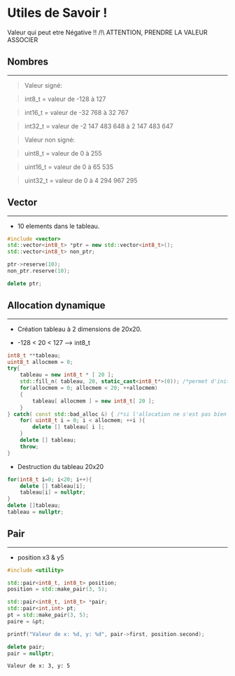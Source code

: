 # Utiles de Savoir !

Valeur qui peut etre Négative !! /!\ ATTENTION, PRENDRE LA VALEUR ASSOCIER

## Nombres
---

> Valeur signé:

> int8_t = valeur de -128 à 127

> int16_t = valeur de -32 768 à 32 767

> int32_t = valeur de -2 147 483 648 à 2 147 483 647

> Valeur non signé:

> uint8_t = valeur de 0 à 255

> uint16_t = valeur de 0 à 65 535

> uint32_t = valeur de 0 à 4 294 967 295

## Vector

---

- 10 elements dans le tableau.
```cpp
#include <vector>
std::vector<int8_t> *ptr = new std::vector<int8_t>();
std::vector<int8_t> non_ptr;

ptr->reserve(10);
non_ptr.reserve(10);

delete ptr;
```

## Allocation dynamique

---

- Création tableau à 2 dimensions de 20x20.

- -128 < 20 < 127 --> int8_t

```cpp
int8_t **tableau;
uint8_t allocmem = 0;
try{ 
    tableau = new int8_t * [ 20 ];
    std::fill_n( tableau, 20, static_cast<int8_t*>(0)); /*permet d'initialiser le tableau à 0*/
    for(allocmem = 0; allocmem < 20; ++allocmem) 
    { 
        tableau[ allocmem ] = new int8_t[ 20 ]; 
    } 
} catch( const std::bad_alloc &) { /*si l'allocation ne s'est pas bien passé, alors on libère l'espace utilisé*/
    for( uint8_t i = 0; i < allocmem; ++i ){ 
        delete [] tableau[ i ]; 
    } 
    delete [] tableau; 
    throw; 
}
```

- Destruction du tableau 20x20

```cpp
for(int8_t i=0; i<20; i++){
    delete [] tableau[i];
    tableau[i] = nullptr;
}
delete []tableau;
tableau = nullptr;
```

## Pair
---

- position x3 & y5

```cpp
#include <utility>

std::pair<int8_t, int8_t> position;
position = std::make_pair(3, 5);

std::pair<int8_t, int8_t> *pair;
std::pair<int,int> pt;
pt = std::make_pair(3, 5);
paire = &pt;

printf("Valeur de x: %d, y: %d", pair->first, position.second);

delete pair;
pair = nullptr;
```

``Valeur de x: 3, y: 5``
